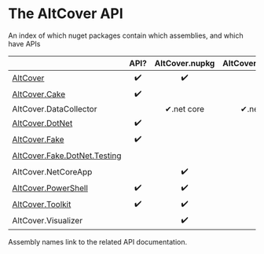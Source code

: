 # The AltCover API

An index of which nuget packages contain which assemblies, and which have APIs

| | API? | AltCover.nupkg | AltCover.Api.nupkg | AltCover.Global.nupkg | AltCover.Visualizer.nupkg | AltCover.Fake.nupkg |
| --- | :---: | :---: |  :---: |  :---: | :---: | :---: | 
| [AltCover](./AltCover) | ✔️ | ✔️ | ✔️ | ✔.net core |   |   |
| [AltCover.Cake](./AltCover.Cake/AltCover.Cake-apidoc) | ✔️ |   | ✔️ |   |   |   |
| AltCover.DataCollector |  | ✔.net core | ✔.net core | ✔.net core |   |   |
| [AltCover.DotNet](./AltCover.DotNet) | ✔️ |  | ✔️ |   |   |   |
| [AltCover.Fake](./AltCover.Fake/Fake-fsapidoc) | ✔️ |   | ✔️ |   |   |   |
| [AltCover.Fake.DotNet.Testing](./AltCover.Fake.DotNet.Testing.AltCover) |   |   |   |   |   | ✔️ |
| AltCover.NetCoreApp |   | ✔️ | ✔️ | ✔.net core |   |   |
| [AltCover.PowerShell](./AltCover.PowerShell/AltCover.PowerShell-apidoc) | ✔️ | ✔️ | ✔️ | ✔.net core |   |   |
| [AltCover.Toolkit](./AltCover.Toolkit) | ✔️ | ✔️ | ✔️ | ✔.net core |   |   |
| AltCover.Visualizer |  | ✔️ | | | ✔.net core  |   |

Assembly names link to the related API documentation.
